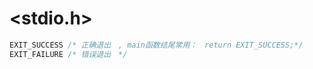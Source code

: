 # <stdio.h>
```c
EXIT_SUCCESS /* 正确退出　, main函数结尾常用：　return EXIT_SUCCESS;*/
EXIT_FAILURE /* 错误退出　*/
```
